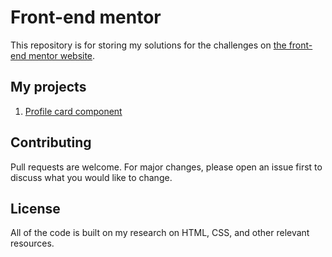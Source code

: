 # Front-end mentor

This repository is for storing my solutions for the challenges on [the front-end mentor website](https://www.frontendmentor.io/).

## My projects

1. [Profile card component](https://edwardnguyen225.github.io/front_end_mentor/profile-card-component-main/)

## Contributing
Pull requests are welcome. For major changes, please open an issue first to discuss what you would like to change.

## License
All of the code is built on my research on HTML, CSS, and other relevant resources.
